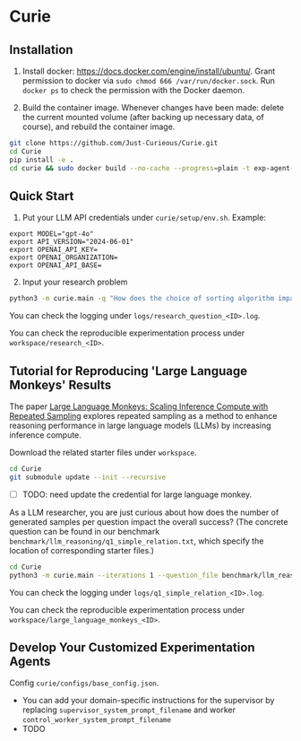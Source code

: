 # Curie

## Installation

1. Install docker: https://docs.docker.com/engine/install/ubuntu/. 
Grant permission to docker via `sudo chmod 666 /var/run/docker.sock`. Run `docker ps` to check the permission with the Docker daemon. 

2. Build the container image. Whenever changes have been made: delete the current mounted volume (after backing up necessary data, of course), and rebuild the container image.

```bash
git clone https://github.com/Just-Curieous/Curie.git
cd Curie
pip install -e .
cd curie && sudo docker build --no-cache --progress=plain -t exp-agent-image -f ExpDockerfile_default .. && cd -
```

## Quick Start

1. Put your LLM API credentials under `curie/setup/env.sh`. Example: 

```
export MODEL="gpt-4o"
export API_VERSION="2024-06-01"
export OPENAI_API_KEY= 
export OPENAI_ORGANIZATION= 
export OPENAI_API_BASE= 
```


2. Input your research problem
```bash
python3 -m curie.main -q "How does the choice of sorting algorithm impact runtime performance across different input distributions?" --task_config curie/configs/base_config.json
```
You can check the logging under `logs/research_question_<ID>.log`.

You can check the reproducible experimentation process under `workspace/research_<ID>`.

## Tutorial for Reproducing 'Large Language Monkeys' Results

The paper [Large Language Monkeys: Scaling Inference Compute with Repeated Sampling](https://arxiv.org/abs/2407.21787) explores repeated sampling as a method to enhance reasoning performance in large language models (LLMs) by increasing inference compute. 

Download the related starter files under `workspace`.
```bash
cd Curie
git submodule update --init --recursive 
```
- [ ] TODO: need update the credential for large language monkey.

As a LLM researcher, you are just curious about how does the number of generated samples per question impact the overall success? (The concrete question can be found in our benchmark `benchmark/llm_reasoning/q1_simple_relation.txt`, which specify the location of corresponding starter files.)

```bash
cd Curie
python3 -m curie.main --iterations 1 --question_file benchmark/llm_reasoning/q1_simple_relation.txt --task_config curie/configs/llm_reasoning_config.json
```

You can check the logging under `logs/q1_simple_relation_<ID>.log`.

You can check the reproducible experimentation process under `workspace/large_language_monkeys_<ID>`.



## Develop Your Customized Experimentation Agents

Config `curie/configs/base_config.json`.
- You can add your domain-specific instructions for the supervisor by replacing `supervisor_system_prompt_filename` and worker `control_worker_system_prompt_filename`
- TODO
